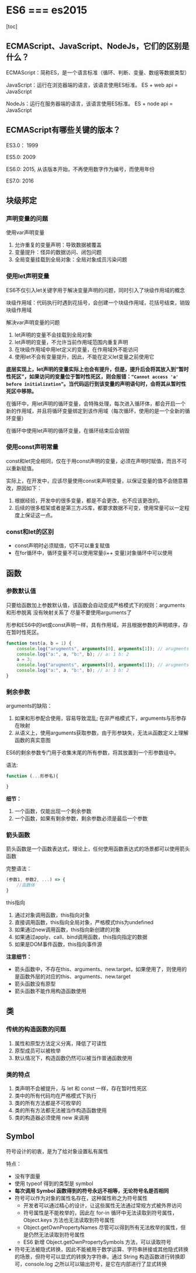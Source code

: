 # ES6 === es2015

[toc]
## ECMAScript、JavaScript、NodeJs，它们的区别是什么？

ECMAScript：简称ES，是一个语言标准（循环、判断、变量、数组等数据类型）

JavaScript：运行在浏览器端的语言，该语言使用ES标准。 ES + web api = JavaScript

NodeJs：运行在服务器端的语言，该语言使用ES标准。 ES + node api = JavaScript

## ECMAScript有哪些关键的版本？

ES3.0： 1999

ES5.0:  2009

ES6.0:  2015, 从该版本开始，不再使用数字作为编号，而使用年份

ES7.0:  2016

## 块级邦定

### 声明变量的问题

使用var声明变量

1. 允许重复的变量声明：导致数据被覆盖
2. 变量提升：怪异的数据访问、闭包问题
3. 全局变量挂载到全局对象：全局对象成员污染问题

### 使用let声明变量

ES6不仅引入let关键字用于解决变量声明的问题，同时引入了块级作用域的概念

块级作用域：代码执行时遇到花括号，会创建一个块级作用域，花括号结束，销毁块级作用域

解决var声明变量的问题

1. let声明的变量不会挂载到全局对象
2. let声明的变量，不允许当前作用域范围内重复声明
3. 在块级作用域中用let定义的变量，在作用域外不能访问
4. 使用let不会有变量提升，因此，不能在定义let变量之前使用它

**底层实现上，let声明的变量实际上也会有提升，但是，提升后会将其放入到“暂时性死区”，如果访问的变量位于暂时性死区，则会报错：`“Cannot access 'a' before initialization”`。当代码运行到该变量的声明语句时，会将其从暂时性死区中移除。**

在循环中，用let声明的循环变量，会特殊处理，每次进入循环体，都会开启一个新的作用域，并且将循环变量绑定到该作用域（每次循环，使用的是一个全新的循环变量）

在循环中使用let声明的循环变量，在循环结束后会销毁

### 使用const声明常量

const和let完全相同，仅在于用const声明的变量，必须在声明时赋值，而且不可以重新赋值。

实际上，在开发中，应该尽量使用const来声明变量，以保证变量的值不会随意篡改，原因如下：

1. 根据经验，开发中的很多变量，都是不会更改，也不应该更改的。
2. 后续的很多框架或者是第三方JS库，都要求数据不可变，使用常量可以一定程度上保证这一点。

### const和let的区别

- const声明时必须赋值，切不可以重复赋值
- 在for循环中，循环变量不可以使用常量(i++ 变量)对象循环中可以使用

## 函数

### 参数默认值

只要给函数加上参数默认值，该函数会自动变成严格模式下的规则：arguments和形参脱离 没有映射关系了
尽量不要使用arguments了

形参和ES6中的let或const声明一样，具有作用域，并且根据参数的声明顺序，存在暂时性死区。

```js
function test(a, b = 1) {
    console.log("arugments", arguments[0], arguments[1]); // arugments 1 2
    console.log("a:", a, "b:", b); // a: 1 b: 2
    a = 3;
    console.log("arugments", arguments[0], arguments[1]); // arugments 1 2
    console.log("a:", a, "b:", b); // a: 3 b: 2
} 
```

### 剩余参数

arguments的缺陷：

1. 如果和形参配合使用，容易导致混乱;  在非严格模式下，arguments与形参存在映射
2. 从语义上，使用arguments获取参数，由于形参缺失，无法从函数定义上理解函数的真实意图

ES6的剩余参数专门用于收集末尾的所有参数，将其放置到一个形参数组中。

语法:

```js
function (...形参名){

}
```

**细节：**

1. 一个函数，仅能出现一个剩余参数
2. 一个函数，如果有剩余参数，剩余参数必须是最后一个参数

### 箭头函数

箭头函数是一个函数表达式，理论上，任何使用函数表达式的场景都可以使用箭头函数

完整语法：

```js
(参数1, 参数2, ...) => {
    //函数体
}
```

this指向

1. 通过对象调用函数，this指向对象
2. 直接调用函数，this指向全局对象，严格模式this为undefined
3. 如果通过new调用函数，this指向新创建的对象
4. 如果通过apply、call、bind调用函数，this指向指定的数据
5. 如果是DOM事件函数，this指向事件源

**注意细节：**

- 箭头函数中，不存在this、arguments、new.target，如果使用了，则使用的是函数外层的对应的this、arguments、new.target
- 箭头函数没有原型
- 箭头函数不能作用构造函数使用

## 类

### 传统的构造函数的问题

1. 属性和原型方法定义分离，降低了可读性
2. 原型成员可以被枚举
3. 默认情况下，构造函数仍然可以被当作普通函数使用

### 类的特点

1. 类声明不会被提升，与 let 和 const 一样，存在暂时性死区
2. 类中的所有代码均在严格模式下执行
3. 类的所有方法都是不可枚举的
4. 类的所有方法都无法被当作构造函数使用
5. 类的构造器必须使用 new 来调用

## Symbol

符号设计的初衷，是为了给对象设置私有属性

特点：

- 没有字面量
- 使用 typeof 得到的类型是 symbol
- **每次调用 Symbol 函数得到的符号永远不相等，无论符号名是否相同**
- 符号可以作为对象的属性名存在，这种属性称之为符号属性
  - 开发者可以通过精心的设计，让这些属性无法通过常规方式被外界访问
  - 符号属性是不能枚举的，因此在 for-in 循环中无法读取到符号属性，Object.keys 方法也无法读取到符号属性
  - Object.getOwnPropertyNames 尽管可以得到所有无法枚举的属性，但是仍然无法读取到符号属性
  - ES6 新增 Object.getOwnPropertySymbols 方法，可以读取符号
- 符号无法被隐式转换，因此不能被用于数学运算、字符串拼接或其他隐式转换的场景，但符号可以显式的转换为字符串，通过 String 构造函数进行转换即可，console.log 之所以可以输出符号，是它在内部进行了显式转换